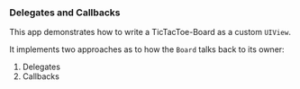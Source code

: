 ### Delegates and Callbacks

This app demonstrates how to write a TicTacToe-Board as a custom `UIView`.

It implements two approaches as to how the `Board` talks back to its owner:

1. Delegates
2. Callbacks

 